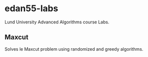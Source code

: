 # edan55-labs
Lund University Advanced Algorithms course Labs.

## Maxcut ##
Solves le Maxcut problem using randomized and greedy algorithms.
